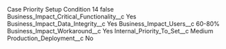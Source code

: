 <?xml version="1.0" encoding="UTF-8"?>
<CustomMetadata xmlns="http://soap.sforce.com/2006/04/metadata" xmlns:xsi="http://www.w3.org/2001/XMLSchema-instance" xmlns:xsd="http://www.w3.org/2001/XMLSchema">
    <label>Case Priority Setup Condition 14</label>
    <protected>false</protected>
    <values>
        <field>Business_Impact_Critical_Functionality__c</field>
        <value xsi:type="xsd:string">Yes</value>
    </values>
    <values>
        <field>Business_Impact_Data_Integrity__c</field>
        <value xsi:type="xsd:string">Yes</value>
    </values>
    <values>
        <field>Business_Impact_Users__c</field>
        <value xsi:type="xsd:string">60-80%</value>
    </values>
    <values>
        <field>Business_Impact_Workaround__c</field>
        <value xsi:type="xsd:string">Yes</value>
    </values>
    <values>
        <field>Internal_Priority_To_Set__c</field>
        <value xsi:type="xsd:string">Medium</value>
    </values>
    <values>
        <field>Production_Deployment__c</field>
        <value xsi:type="xsd:string">No</value>
    </values>
</CustomMetadata>
